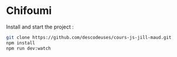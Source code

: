 # Chifoumi

Install and start the project :

```bash
git clone https://github.com/descodeuses/cours-js-jill-maud.git
npm install
npm run dev:watch
```